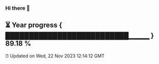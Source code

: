 ### Hi there 👋
⏳ Year progress { ██████████████████████████▁▁▁▁ } 89.18 %
---
⏰ Updated on Wed, 22 Nov 2023 12:14:12 GMT

